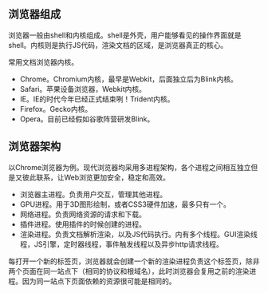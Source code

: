 ## 浏览器组成

浏览器一般由shell和内核组成。shell是外壳，用户能够看见的操作界面就是shell。内核则是执行JS代码，渲染文档的区域，是浏览器真正的核心。

常用文档浏览器内核。

- Chrome。Chromium内核，最早是Webkit，后面独立后为Blink内核。
- Safari。苹果设备浏览器，Webkit内核。
- IE。IE的时代今年已经正式结束咧！Trident内核。
- Firefox。Gecko内核。
- Opera。目前已经假如谷歌阵营研发Blink。

## 浏览器架构

以Chrome浏览器为例。现代浏览器均采用多进程架构，各个进程之间相互独立但是又彼此联系，让Web浏览更加安全，稳定和高效。

- 浏览器主进程。负责用户交互，管理其他进程。
- GPU进程。用于3D图形绘制，或者CSS3硬件加速，最多只有一个。
- 网络进程。负责网络资源的请求和下载。
- 插件进程。使用插件的时候创建的进程。
- 渲染进程。负责文档解析渲染，以及JS代码执行。内有多个线程。GUI渲染线程，JS引擎，定时器线程，事件触发线程以及异步http请求线程。

每打开一个新的标签页，浏览器就会创建一个新的渲染进程负责这个标签页，除非两个页面在同一站点下（相同的协议和根域名），此时浏览器会复用之前的渲染进程。因为同一站点下页面依赖的资源很可能是相同的。